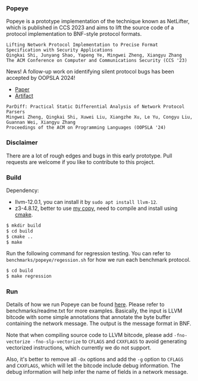 ### Popeye

Popeye is a prototype implementation of the technique known as NetLifter, which is published in CCS 2023
and aims to lift the source code of a protocol implementation to BNF-style protocol formats.

```
Lifting Network Protocol Implementation to Precise Format Specification with Security Applications
Qingkai Shi, Junyang Shao, Yapeng Ye, Mingwei Zheng, Xiangyu Zhang
The ACM Conference on Computer and Communications Security (CCS '23)
```

News! A follow-up work on identifying silent protocol bugs has been accepted by OOPSLA 2024! 
- [Paper](https://qingkaishi.github.io/public_pdfs/OOPSLA2024.pdf)
- [Artifact](https://github.com/zmw12306/ParDiff)

```
ParDiff: Practical Static Differential Analysis of Network Protocol Parsers
Mingwei Zheng, Qingkai Shi, Xuwei Liu, Xiangzhe Xu, Le Yu, Congyu Liu, Guannan Wei, Xiangyu Zhang
Proceedings of the ACM on Programming Languages (OOPSLA '24)
```

### Disclaimer 
There are a lot of rough edges and bugs in this early prototype. Pull requests are welcome if you like to contribute to this project.


### Build

Dependency:
* llvm-12.0.1, you can install it by `sudo apt install llvm-12`.
* z3-4.8.12, better to use [my copy](https://github.com/qingkaishi/z3/tree/4.8.12-popeye), need to compile and install using [cmake](https://github.com/qingkaishi/z3/blob/4.8.12-popeye/README-CMake.md).

```bash
$ mkdir build
$ cd build
$ cmake ..
$ make
```

Run the following command for regression testing. You can refer to `benchmarks/popeye/regession.sh` for how we run each benchmark protocol.

```bash
$ cd build
$ make regression
```

### Run


Details of how we run Popeye can be found [here](https://docs.google.com/document/d/1u80FbynWhiit1cgC0s5sGQcInXIbXNDOs3kEJbGR9VA/edit?usp=sharing).
Please refer to benchmarks/readme.txt for more examples.
Basically, the input is LLVM bitcode with some simple annotations that annotate the byte buffer containing the network message.
The output is the message format in BNF.

Note that when compiling source code to LLVM bitcode,
please add `-fno-vectorize -fno-slp-vectorize` to `CFLAGS` and `CXXFLAGS`
to avoid generating vectorized instructions, which currently we do not support.

Also, it's better to remove all `-Ox` options and add the `-g` option
to `CFLAGS` and `CXXFLAGS`, which will let the bitcode include debug information.
The debug information will help infer the name of fields in a network message.
